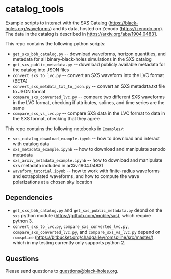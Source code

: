 # catalog_tools
Example scripts to interact with the SXS Catalog (https://black-holes.org/waveforms) and its data, hosted on Zenodo (https://zenodo.org). The data in the catalog is described in https://arxiv.org/abs/1904.04831.

This repo contains the following python scripts:
  * `get_sxs_bbh_catalog.py` -- download waveforms, horizon quantities, and metadata for 
  all binary-black-holes simulations in the SXS catalog
  * `get_sxs_public_metadata.py` -- download publicly available metadata for the catalog into JSON files
  * `convert_sxs_to_lvc.py` -- convert an SXS waveform into the LVC format (BETA)
  * `convert_sxs_metdata_txt_to_json.py` -- convert an SXS metadata.txt file to JSON format
  * `compare_sxs_converted_lvc.py` -- compare two different SXS waveforms in the LVC format, checking if attributes, splines, and time series are the same
  * `compare_sxs_vs_lvc.py` -- compare SXS data in the LVC format to data in the SXS format, checking that they agree

This repo contains the following notebooks in `Examples/`:
  * `sxs_catalog_download_example.ipynb` -- how to download and interact with catalog data
  * `sxs_metadata_example.ipynb` -- how to download and manipulate zenodo metadata
  * `sxs_arxiv_metadata_example.ipynb` -- how to download and manipulate sxs metadata included in arXiv:1904.04831
  * `waveform_tutorial.ipynb` -- how to work with finite-radius waveforms and extrapolated waveforms, and how to compute the wave polarizations at a chosen sky location

## Dependencies
  * `get_sxs_bbh_catalog.py` and `get_sxs_public_metadata.py` depnd on the `sxs` python module (https://github.com/moble/sxs), which require python 3.
  * `convert_sxs_to_lvc.py`, `compare_sxs_converted_lvc.py`, `compare_sxs_converted_lvc.py`, and `compare_sxs_vs_lvc.py` depend on `romspline` (https://bitbucket.org/chadgalley/romspline/src/master/), which in my testing currently only supports python 2.

## Questions

Please send questions to questions@black-holes.org.

